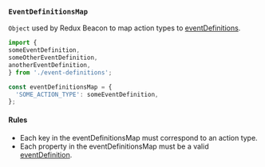 ### `EventDefinitionsMap`
`Object` used by Redux Beacon to map action types to [eventDefinitions](./event-definition.md).

```js
import {
someEventDefinition,
someOtherEventDefinition,
anotherEventDefinition,
} from './event-definitions';

const eventDefinitionsMap = {
  'SOME_ACTION_TYPE': someEventDefinition,
};
```

#### Rules
 - Each key in the eventDefinitionsMap must correspond to an action type.
 - Each property in the eventDefinitionsMap must be a valid
   [eventDefinition](./event-definition.md).
